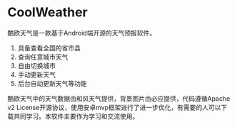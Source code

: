 # CoolWeather
酷欧天气是一款基于Android端开源的天气预报软件。

1. 具备查看全国的省市县
2. 查询任意城市天气
3. 自由切换城市
4. 手动更新天气
5. 后台自动更新天气等功能

酷欧天气中的天气数据由和风天气提供，背景图片由必应提供，代码遵循Apache v2 License开源协议，使用安卓mvp框架进行了进一步优化，有需要的人可以下载共同学习。本软件主要作为学习和交流使用。
